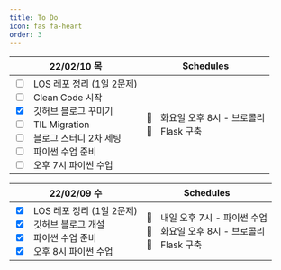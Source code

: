 ```yaml
---
title: To Do
icon: fas fa-heart
order: 3
---
```


<table>
    <thead>
        <tr align=center>
            <th>22/02/10 목</th>
            <th>Schedules</th>
        </tr>
    </thead>
    <tbody>
        <tr>
            <td>
                <input type=checkbox>ㅤLOS 레포 정리 (1일 2문제)<br>
                <input type=checkbox>ㅤClean Code 시작<br>
                <input type=checkbox checked>ㅤ깃허브 블로그 꾸미기<br>
                <input type=checkbox>ㅤTIL Migration<br>
                <input type=checkbox>ㅤ블로그 스터디 2차 세팅<br>
                <input type=checkbox>ㅤ파이썬 수업 준비<br>
                <input type=checkbox>ㅤ오후 7시 파이썬 수업<br>
            </td>
            <td>
                🥦ㅤ화요일 오후 8시 - 브로콜리<br>
                🥦ㅤFlask 구축<br>
            </td>
        </tr>
    </tbody>
</table>

<table>
    <thead>
        <tr align=center>
            <th>22/02/09 수</th>
            <th>Schedules</th>
        </tr>
    </thead>
    <tbody>
        <tr>
            <td>
                <input type=checkbox checked>ㅤLOS 레포 정리 (1일 2문제)<br>
                <input type=checkbox checked>ㅤ깃허브 블로그 개설<br>
                <input type=checkbox checked>ㅤ파이썬 수업 준비<br>
                <input type=checkbox checked>ㅤ오후 8시 파이썬 수업<br>
            </td>
            <td>
                🍓ㅤ내일 오후 7시 - 파이썬 수업<br>
                🥦ㅤ화요일 오후 8시 - 브로콜리<br>
                🥦ㅤFlask 구축 <br>
            </td>
        </tr>
    </tbody>
</table>